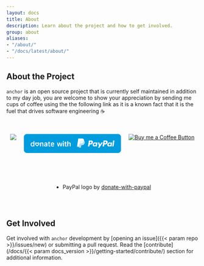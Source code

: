 ```yaml
---
layout: docs
title: About
description: Learn about the project and how to get involved.
group: about
aliases:
- "/about/"
- "/docs/latest/about/"
---
```


## About the Project

`anchor` is an open source project that is currently self maintained in addition to my day job, you are welcome to show your appreciation by sending me cups of coffee using the the following link as it is a known fact that it is the fuel that drives software engineering ☕

<style>
.sponsor_buttons {
  display: flex;
  justify-content: center;
  flex-direction: row;
  text-align: center;
  margin-left: auto;
  margin-right: auto;
  padding: 2rem 0;
  /* padding-top: 10%; */
  gap: 10px;
  width: 100%; 
  max-width: 80rem; }
  /* margin-top: 6rem; */
  @media only screen and (max-width: 56.25em) {
    .sponsor_buttons {
      flex-direction: column;
      margin-top: 5rem; } }

.sponsor_button {
  background: var(--sephia);
  height: 50px;
  width: 120px;
  border-radius: 10px;
}
</style>

<div class="sponsor_buttons">
    <a href="https://github.com/sponsors/ZachiNachshon" target="_blank" alt="GitHub Sponsor">
        <img src="https://img.shields.io/static/v1?label=Sponsor&message=%E2%9D%A4&logo=GitHub&color=%23e2216a" height="50">
    </a>
    <br>
    <a href="https://paypal.me/ZachiNachshon/" target="_blank">
        <img src="/docs/latest/assets/img/paypal-blue.svg" height="50" width="255">
    </a>
    <br>
    <a href="https://www.buymeacoffee.com/ZachiNachshon" target="_blank">
        <img src="https://img.buymeacoffee.com/button-api/?text=Buy me a coffee&amp;emoji=&amp;slug=ZachiNachshon&amp;button_colour=e2216a&amp;font_colour=ffffff&amp;font_family=Cookie&amp;outline_colour=ffffff&amp;coffee_colour=FFDD00" alt="Buy me a Coffee Button">
    </a>
</div>

<div class="sponsor_buttons">
    <ul class="list-unstyled small text-muted">
        <li class="mb-2">PayPal logo by <a href="https://github.com/andreostrovsky/donate-with-paypal" target="_blank">donate-with-paypal</a></li>
    </ul>
</div>

## Get Involved

Get involved with `anchor` development by [opening an issue]({{< param repo >}}/issues/new) or submitting a pull request. Read the [contribute](/docs/{{< param docs_version >}}/getting-started/contribute/) section for additional information.
